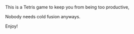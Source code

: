 This is a Tetris game to keep you from being too productive,

Nobody needs cold fusion anyways.

Enjoy!
